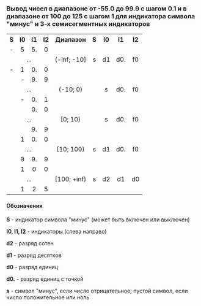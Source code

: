 ### Вывод чисел в диапазоне от -55.0 до 99.9 с шагом 0.1 и в диапазоне от 100 до 125 с шагом 1 для индикатора символа "минус" и 3-х семисегментных индикаторов

<table>
  <tr>
    <th>S</th>
    <th>I0</th>
    <th>I1</th>
    <th>I2</th>
    <th>Диапазон</th>
    <th>S</th>
    <th>I0</th>
    <th>I1</th>
    <th>I2</th>
  </tr>
  <tr>
    <td align="center">-</td>
    <td align="center">5</td>
    <td align="center">5.</td>
    <td align="center">0</td>
    <td align="center" rowspan="3">(-inf; -10]</td>
    <td align="center" rowspan="3">s</td>
    <td align="center" rowspan="3">d1</td>
    <td align="center" rowspan="3">d0.</td>
    <td align="center" rowspan="3">f0</td>
  </tr>
  <tr>
    <td align="center" colspan="4">...</td>
  </tr>
  <tr>
    <td align="center">-</td>
    <td align="center">1</td>
    <td align="center">0.</td>
    <td align="center">0</td>
  </tr>
  <tr>
    <td align="center"></td>
    <td align="center">-</td>
    <td align="center">9.</td>
    <td align="center">9</td>
    <td align="center" rowspan="3">(-10; 0)</td>
    <td align="center" rowspan="3"></td>
    <td align="center" rowspan="3">s</td>
    <td align="center" rowspan="3">d0.</td>
    <td align="center" rowspan="3">f0</td>
  </tr>
  <tr>
    <td align="center" colspan="4">...</td>
  </tr>
  <tr>
    <td align="center"></td>
    <td align="center">-</td>
    <td align="center">0.</td>
    <td align="center">1</td>
  </tr>
  <tr>
    <td align="center"></td>
    <td align="center"></td>
    <td align="center">0.</td>
    <td align="center">0</td>
    <td align="center" rowspan="3">[0; 10)</td>
    <td align="center" rowspan="3"></td>
    <td align="center" rowspan="3">s</td>
    <td align="center" rowspan="3">d0.</td>
    <td align="center" rowspan="3">f0</td>
  </tr>
  <tr>
    <td align="center" colspan="4">...</td>
  </tr>
  <tr>
    <td align="center"></td>
    <td align="center"></td>
    <td align="center">9.</td>
    <td align="center">9</td>
  </tr>
  <tr>
    <td align="center"></td>
    <td align="center">1</td>
    <td align="center">0.</td>
    <td align="center">0</td>
    <td align="center" rowspan="3">[10; 100)</td>
    <td align="center" rowspan="3">s</td>
    <td align="center" rowspan="3">d1</td>
    <td align="center" rowspan="3">d0.</td>
    <td align="center" rowspan="3">f0</td>
  </tr>
  <tr>
    <td align="center" colspan="4">...</td>
  </tr>
  <tr>
    <td align="center"></td>
    <td align="center">9</td>
    <td align="center">9.</td>
    <td align="center">9</td>
  </tr>
  <tr>
    <td align="center"></td>
    <td align="center">1</td>
    <td align="center">0</td>
    <td align="center">0</td>
    <td align="center" rowspan="3">[100; +inf)</td>
    <td align="center" rowspan="3">s</td>
    <td align="center" rowspan="3">d2</td>
    <td align="center" rowspan="3">d1</td>
    <td align="center" rowspan="3">d0</td>
  </tr>
  <tr>
    <td align="center" colspan="4">...</td>
  </tr>
  <tr>
    <td align="center"></td>
    <td align="center">1</td>
    <td align="center">2</td>
    <td align="center">5</td>
  </tr>
</table>

#### Обозначения

**S** - индикатор символа "минус" (может быть включен или выключен)

**I0, I1, I2** - индикаторы (слева направо)

**d2** - разряд сотен

**d1** - разряд десятков

**d0** - разряд единиц

**d0.** - разряд единиц с точкой

**s** - символ "минус", если число отрицательное; пустой символ, если число положительное или ноль
